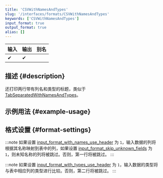 ```yaml
---
title: 'CSVWithNamesAndTypes'
slug: '/interfaces/formats/CSVWithNamesAndTypes'
keywords: ['CSVWithNamesAndTypes']
input_format: true
output_format: true
alias: []
---
```


| 输入  | 输出   | 别名  |
|-------|--------|-------|
| ✔     | ✔      |       |

## 描述 {#description}

还打印两行带有列名和类型的标题，类似于 [TabSeparatedWithNamesAndTypes](../formats/TabSeparatedWithNamesAndTypes)。

## 示例用法 {#example-usage}

## 格式设置 {#format-settings}

:::note
如果设置 [input_format_with_names_use_header](/operations/settings/settings-formats.md/#input_format_with_names_use_header) 为 `1`，输入数据的列将根据其名称映射到表中的列，如果设置 [input_format_skip_unknown_fields](../../../operations/settings/settings-formats.md/#input_format_skip_unknown_fields) 为 `1`，则未知名称的列将被跳过。否则，第一行将被跳过。
:::

:::note
如果设置 [input_format_with_types_use_header](../../../operations/settings/settings-formats.md/#input_format_with_types_use_header) 为 `1`，输入数据的类型将与表中相应列的类型进行比较。否则，第二行将被跳过。
:::
